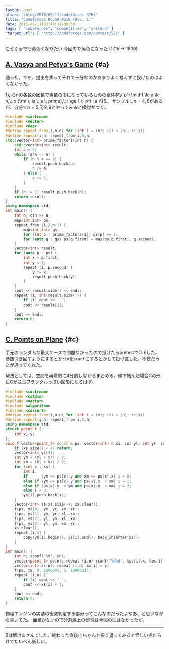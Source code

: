 ```yaml
---
layout: post
alias: "/blog/2015/09/11/codeforces-576/"
title: "Codeforces Round #319 (Div. 1)"
date: 2015-09-11T03:40:11+09:00
tags: [ "codeforces", "competitive", "writeup" ]
"target_url": [ "http://codeforces.com/contest/576" ]
---
```


<del> こどふぉでも黄色くなりたい </del> 今回ので黄色になった (1715 -> 1900)

<!-- more -->

## [A. Vasya and Petya's Game](http://codeforces.com/contest/576/problem/A) {#a}

通った。でも、提出を焦ってそれで十分なのかあまりよく考えずに投げたのはよくなかった。

1からnの各数の因数で素数の巾になっているものの全体$\\{ p^i \mid 1 \le a \le n,\; p {\rm \; is \; a \; prime},\; i \ge 1,\; p^i | a \\}$。
サンプルに$n = 4,6$があるが、自分で$n = 5,7,8,9$とやってみると検討がつく。

``` c++
#include <iostream>
#include <vector>
#include <map>
#define repeat_from(i,m,n) for (int i = (m); (i) < (n); ++(i))
#define repeat(i,n) repeat_from(i,0,n)
std::vector<int> prime_factors(int n) {
    std::vector<int> result;
    int a = 2;
    while (a*a <= n) {
        if (n % a == 0) {
            result.push_back(a);
            n /= a;
        } else {
            a += 1;
        }
    }
    if (n != 1) result.push_back(n);
    return result;
}
using namespace std;
int main() {
    int n; cin >> n;
    map<int,int> ps;
    repeat_from (i,2,n+1) {
        map<int,int> qs;
        for (int p : prime_factors(i)) qs[p] += 1;
        for (auto q : qs) ps[q.first] = max(ps[q.first], q.second);
    }
    vector<int> result;
    for (auto p : ps) {
        int x = p.first;
        int y = 1;
        repeat (i, p.second) {
            y *= x;
            result.push_back(y);
        }
    }
    cout << result.size() << endl;
    repeat (i, int(result.size())) {
        if (i) cout << ' ';
        cout << result[i];
    }
    cout << endl;
    return 0;
}
```

## [C. Points on Plane](http://codeforces.com/contest/576/problem/C) {#c}

手元のランダムな最大ケースで問題なかったので投げたらpretestでTLEした。参照引き回すようにするとか`cin`を`scanf`にするとかして投げ直した。不安だったが通ってくれた。

解法としては、空間を再帰的に4分割しながらまとめる。線で結んだ場合Cの形にCが並ぶフラクタルっぽい図形になるはず。

``` c++
#include <iostream>
#include <cstdio>
#include <vector>
#include <algorithm>
#include <cassert>
#define repeat_from(i,m,n) for (int i = (m); (i) < (n); ++(i))
#define repeat(i,n) repeat_from(i,0,n)
using namespace std;
struct point_t {
    int x, y;
};
void f(vector<point_t> const & ps, vector<int> & xs, int yl, int yr, int xl, int xr) {
    if (xs.size() < 4) return;
    vector<int> ys[4];
    int ym = (yl + yr) / 2;
    int xm = (xl + xr) / 2;
    for (int x : xs) {
        int i;
        if      (ym <= ps[x].y and xm <= ps[x].x) i = 0;
        else if (ym <= ps[x].y and ps[x].x  < xm) i = 1;
        else if (ps[x].y  < ym and ps[x].x  < xm) i = 2;
        else i = 3;
        ys[i].push_back(x);
    }
    vector<int> zs(xs.size()); zs.clear();
    f(ps, ys[0], ym, yr, xm, xr);
    f(ps, ys[1], ym, yr, xl, xm);
    f(ps, ys[2], yl, ym, xl, xm);
    f(ps, ys[3], yl, ym, xm, xr);
    xs.clear();
    repeat (i,4) {
        copy(ys[i].begin(), ys[i].end(), back_inserter(xs));
    }
}
int main() {
    int n; scanf("%d", &n);
    vector<point_t> ps(n); repeat (i,n) scanf("%d%d", &ps[i].x, &ps[i].y);
    vector<int> xs(n); repeat (i,n) xs[i] = i;
    f(ps, xs, 0, 1000001, 0, 1000001);
    repeat (i,n) {
        if (i) cout << ' ';
        cout << xs[i] + 1;
    }
    cout << endl;
    return 0;
}
```

物理エンジンの実装の衝突判定する部分ってこんなのだったよなあ、と思いながら書いてた。
面積がないので分割線上の処理は今回のにはなかったが。

---

Bは解けませんでした。終わった直後にちゃんと振り返ってみると怪しい点だらけでたいへん厳しい。
